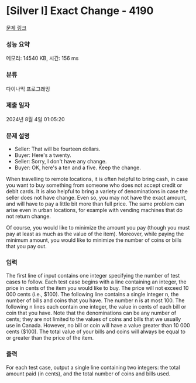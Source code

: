 # [Silver I] Exact Change - 4190 

[문제 링크](https://www.acmicpc.net/problem/4190) 

### 성능 요약

메모리: 14540 KB, 시간: 156 ms

### 분류

다이나믹 프로그래밍

### 제출 일자

2024년 8월 4일 01:05:20

### 문제 설명

<ul>
	<li>Seller: That will be fourteen dollars.</li>
	<li>Buyer: Here's a twenty.</li>
	<li>Seller: Sorry, I don't have any change.</li>
	<li>Buyer: OK, here's a ten and a five. Keep the change.</li>
</ul>

<p>When travelling to remote locations, it is often helpful to bring cash, in case you want to buy something from someone who does not accept credit or debit cards. It is also helpful to bring a variety of denominations in case the seller does not have change. Even so, you may not have the exact amount, and will have to pay a little bit more than full price. The same problem can arise even in urban locations, for example with vending machines that do not return change.</p>

<p>Of course, you would like to minimize the amount you pay (though you must pay at least as much as the value of the item). Moreover, while paying the minimum amount, you would like to minimize the number of coins or bills that you pay out.</p>

### 입력 

 <p>The first line of input contains one integer specifying the number of test cases to follow. Each test case begins with a line containing an integer, the price in cents of the item you would like to buy. The price will not exceed 10 000 cents (i.e., <span>$</span>100). The following line contains a single integer n, the number of bills and coins that you have. The number n is at most 100. The following n lines each contain one integer, the value in cents of each bill or coin that you have. Note that the denominations can be any number of cents; they are not limited to the values of coins and bills that we usually use in Canada. However, no bill or coin will have a value greater than 10 000 cents (<span>$</span>100). The total value of your bills and coins will always be equal to or greater than the price of the item.</p>

<p> </p>

### 출력 

 <p>For each test case, output a single line containing two integers: the total amount paid (in cents), and the total number of coins and bills used.</p>

